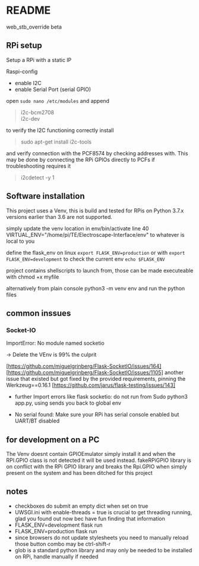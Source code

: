 # README

web_stb_override beta

## RPi setup

Setup a RPi with a static IP

Raspi-config
- enable I2C
- enable Serial Port (serial GPIO)

open `sudo nano /etc/modules` and append
>i2c-bcm2708    
>i2c-dev

to verify the I2C functioning correctly install     
>sudo apt-get install i2c-tools

and verify connection with the PCF8574 by checking addresses with. 
This may be done by connecting the RPi GPIOs directly to PCFs if troubleshooting requires it
>i2cdetect -y 1


## Software installation

This project uses a Venv, this is build and tested for RPis on Python 3.7.x 
versions earlier than 3.6 are not supported. 

simply update the venv location in env/bin/activate
line 40 VIRTUAL_ENV="/home/pi/TE/Electroscape-Interface/env"
to whatever is local to you

define the flask_env on linux
`export FLASK_ENV=production` or with `export FLASK_ENV=development`
to check the current env `echo $FLASK_ENV`

project contains shellscripts to launch from,
those can be made executeable with chmod +x myfile

alternatively from plain console
python3 -m venv env
and run the python files

## common inssues

### Socket-IO

ImportError: No module named socketio

 -> Delete the VEnv is 99% the culprit

[https://github.com/miguelgrinberg/Flask-SocketIO/issues/164]
[https://github.com/miguelgrinberg/Flask-SocketIO/issues/1105]
another issue that existed but got fixed by the provided requirements, pinning the Werkzeug==0.16.1
[https://github.com/jarus/flask-testing/issues/143]

- further Import errors like flask socketio:
do not run from Sudo python3 app.py, using sends you back to global env

- No serial found:
Make sure your RPi has serial console enabled but UART/BT disabled

## for development on a PC

The Venv doesnt contain GPIOEmulator simply install it and when the RPI.GPIO class is not detected
it will be used instead.
fakeRPiGPIO library is on conflict with the RPi GPIO library and breaks the Rpi.GPIO when simply present on the system
and has been ditched for this project

## notes

- checkboxes do submit an empty dict when set on true
- UWSGI.ini with enable-threads = true is crucial to get threading running,
    glad you found out now bec have fun finding that information
- FLASK_ENV=development flask run
- FLASK_ENV=production flask run
- since browsers do not update stylesheets you need to manually reload those button combo may be ctrl-shift-r
- glob is a standard python library and may only be needed to be installed on RPi, handle manually if needed
